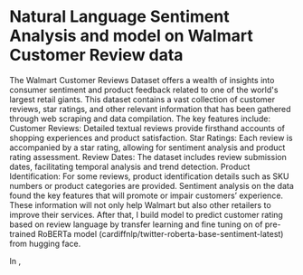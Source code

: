 # Natural Language Sentiment Analysis and model on Walmart Customer Review data

The Walmart Customer Reviews Dataset offers a wealth of insights into consumer sentiment and product feedback related to one of the world's largest retail giants. This dataset contains a vast collection of customer reviews, star ratings, and other relevant information that has been gathered through web scraping and data compilation. The key features include: Customer Reviews: Detailed textual reviews provide firsthand accounts of shopping experiences and product satisfaction. Star Ratings: Each review is accompanied by a star rating, allowing for sentiment analysis and product rating assessment. Review Dates: The dataset includes review submission dates, facilitating temporal analysis and trend detection. Product Identification: For some reviews, product identification details such as SKU numbers or product categories are provided. Sentiment analysis on the data found the key features that will promote or impair customers’ experience. These information will not only help Walmart but also other retailers to improve their services. After that, I build model to predict customer rating based on review language by transfer learning and fine tuning on of pre-trained RoBERTa model (cardiffnlp/twitter-roberta-base-sentiment-latest) from hugging face. 

In , 

